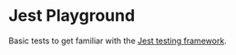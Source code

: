 # Jest Playground
Basic tests to get familiar with the [Jest testing framework](https://jestjs.io/docs/getting-started). 

